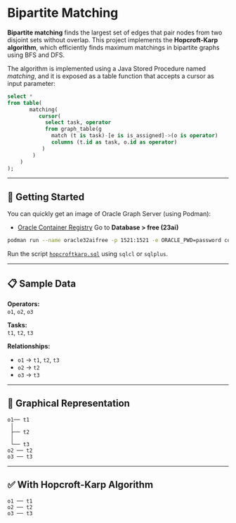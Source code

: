 # Bipartite Matching

**Bipartite matching** finds the largest set of edges that pair nodes from two disjoint sets without overlap.
This project implements the **Hopcroft-Karp algorithm**, which efficiently finds maximum matchings in bipartite graphs using BFS and DFS.

The algorithm is implemented using a Java Stored Procedure named *matching*, and it is exposed as a table function that accepts a cursor as input parameter:

```sql
select * 
from table(
       matching(
          cursor(
            select task, operator
            from graph_table(g
              match (t is task)-[e is is_assigned]->(o is operator)
              columns (t.id as task, o.id as operator)
           )
        )
    )
);
```


---

## 🚀 Getting Started

You can quickly get an image of Oracle Graph Server (using Podman):

- [Oracle Container Registry](https://container-registry.oracle.com)  Go to **Database > free (23ai)**

```sh
podman run --name oracle32aifree -p 1521:1521 -e ORACLE_PWD=password container-registry.oracle.com/database/free:latest
```

Run the script [`hopcroftkarp.sql`](hopcroftkarp.sql) using `sqlcl` or `sqlplus`.

---

## 📋 Sample Data

**Operators:**  
`o1`, `o2`, `o3`

**Tasks:**  
`t1`, `t2`, `t3`

**Relationships:**  
- `o1` → `t1`, `t2`, `t3`  
- `o2` → `t2`  
- `o3` → `t3`

---

## 🎯 Graphical Representation

```text
o1── t1
 │
 ├── t2
 │
 └── t3
o2 ── t2
o3 ── t3
```

---

## ✅ With Hopcroft-Karp Algorithm

```text
o1 ── t1
o2 ── t2
o3 ── t3
```
